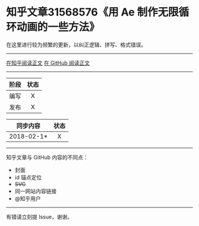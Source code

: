 知乎文章31568576《用 Ae 制作无限循环动画的一些方法》
========================================

在这里进行较为频繁的更新，以纠正逻辑、拼写、格式错误。

----

[在知乎阅读正文](//zhuanlan.zhihu.com/p/31568576)
[在 GitHub 阅读正文](//github.com/pzhlkj6612/ZhihuPost-31568576/blob/master/md4GitHub.md)

----

| 阶段 | 状态 |
|-|:-:|
| 编写 | X |
| 发布 | X |

| 同步内容 | 状态 |
|-|:-:|
| 2018-02-1* | X |

----

知乎文章与 GitHub 内容的不同点：
* 封面
* id 锚点定位
* ~~SVG~~
* 同一网站内容链接
* @知乎用户

----

有错请立刻提 Issue，谢谢。
